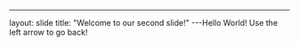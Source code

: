---
layout: slide
title: "Welcome to our second slide!"
---Hello World!
Use the left arrow to go back!
